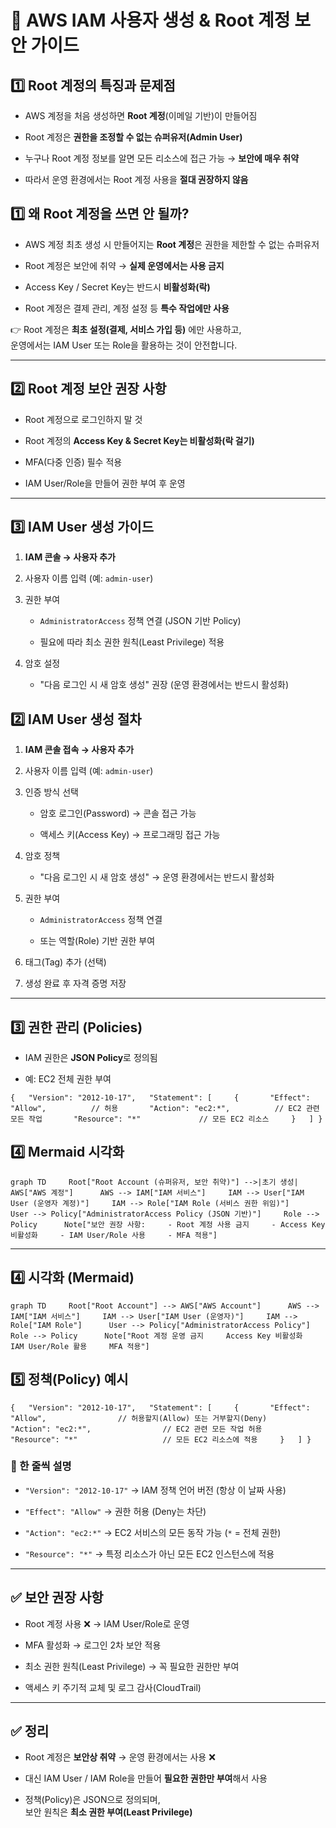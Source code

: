 # 🔐 AWS IAM 사용자 생성 & Root 계정 보안 가이드

## 1️⃣ Root 계정의 특징과 문제점

- AWS 계정을 처음 생성하면 **Root 계정**(이메일 기반)이 만들어짐
    
- Root 계정은 **권한을 조정할 수 없는 슈퍼유저(Admin User)**
    
- 누구나 Root 계정 정보를 알면 모든 리소스에 접근 가능 → **보안에 매우 취약**
    
- 따라서 운영 환경에서는 Root 계정 사용을 **절대 권장하지 않음**

## 1️⃣ 왜 Root 계정을 쓰면 안 될까?

- AWS 계정 최초 생성 시 만들어지는 **Root 계정**은 권한을 제한할 수 없는 슈퍼유저
    
- Root 계정은 보안에 취약 → **실제 운영에서는 사용 금지**
    
- Access Key / Secret Key는 반드시 **비활성화(락)**
    
- Root 계정은 결제 관리, 계정 설정 등 **특수 작업에만 사용**
    

👉 Root 계정은 **최초 설정(결제, 서비스 가입 등)** 에만 사용하고,  
운영에서는 IAM User 또는 Role을 활용하는 것이 안전합니다.

---

## 2️⃣ Root 계정 보안 권장 사항

- Root 계정으로 로그인하지 말 것
    
- Root 계정의 **Access Key & Secret Key는 비활성화(락 걸기)**
    
- MFA(다중 인증) 필수 적용
    
- IAM User/Role을 만들어 권한 부여 후 운영
    

---

## 3️⃣ IAM User 생성 가이드

1. **IAM 콘솔 → 사용자 추가**
    
2. 사용자 이름 입력 (예: `admin-user`)
    
3. 권한 부여
    
    - `AdministratorAccess` 정책 연결 (JSON 기반 Policy)
        
    - 필요에 따라 최소 권한 원칙(Least Privilege) 적용
        
4. 암호 설정
    
    - "다음 로그인 시 새 암호 생성" 권장 (운영 환경에서는 반드시 활성화)
        

## 2️⃣ IAM User 생성 절차

1. **IAM 콘솔 접속 → 사용자 추가**
    
2. 사용자 이름 입력 (예: `admin-user`)
    
3. 인증 방식 선택
    
    - 암호 로그인(Password) → 콘솔 접근 가능
        
    - 액세스 키(Access Key) → 프로그래밍 접근 가능
        
4. 암호 정책
    
    - "다음 로그인 시 새 암호 생성" → 운영 환경에서는 반드시 활성화
        
5. 권한 부여
    
    - `AdministratorAccess` 정책 연결
        
    - 또는 역할(Role) 기반 권한 부여
        
6. 태그(Tag) 추가 (선택)
    
7. 생성 완료 후 자격 증명 저장


---


## 3️⃣ 권한 관리 (Policies)

- IAM 권한은 **JSON Policy**로 정의됨
    
- 예: EC2 전체 권한 부여
    

`{   "Version": "2012-10-17",   "Statement": [     {       "Effect": "Allow",          // 허용       "Action": "ec2:*",          // EC2 관련 모든 작업       "Resource": "*"             // 모든 EC2 리소스     }   ] }`


## 4️⃣ Mermaid 시각화

`graph TD     Root["Root Account (슈퍼유저, 보안 취약)"] -->|초기 생성| AWS["AWS 계정"]      AWS --> IAM["IAM 서비스"]     IAM --> User["IAM User (운영자 계정)"]     IAM --> Role["IAM Role (서비스 권한 위임)"]      User --> Policy["AdministratorAccess Policy (JSON 기반)"]     Role --> Policy      Note["보안 권장 사항:     - Root 계정 사용 금지     - Access Key 비활성화     - IAM User/Role 사용     - MFA 적용"]`

---

## 4️⃣ 시각화 (Mermaid)

`graph TD     Root["Root Account"] --> AWS["AWS Account"]      AWS --> IAM["IAM 서비스"]     IAM --> User["IAM User (운영자)"]     IAM --> Role["IAM Role"]      User --> Policy["AdministratorAccess Policy"]     Role --> Policy      Note["Root 계정 운영 금지     Access Key 비활성화     IAM User/Role 활용     MFA 적용"]`

## 5️⃣ 정책(Policy) 예시

`{   "Version": "2012-10-17",   "Statement": [     {       "Effect": "Allow",                // 허용할지(Allow) 또는 거부할지(Deny)       "Action": "ec2:*",                // EC2 관련 모든 작업 허용       "Resource": "*"                   // 모든 EC2 리소스에 적용     }   ] }`

### 📝 한 줄씩 설명

- `"Version": "2012-10-17"` → IAM 정책 언어 버전 (항상 이 날짜 사용)
    
- `"Effect": "Allow"` → 권한 허용 (Deny는 차단)
    
- `"Action": "ec2:*"` → EC2 서비스의 모든 동작 가능 (`*` = 전체 권한)
    
- `"Resource": "*"` → 특정 리소스가 아닌 모든 EC2 인스턴스에 적용
    

---


## ✅ 보안 권장 사항

- Root 계정 사용 ❌ → IAM User/Role로 운영
    
- MFA 활성화 → 로그인 2차 보안 적용
    
- 최소 권한 원칙(Least Privilege) → 꼭 필요한 권한만 부여
    
- 액세스 키 주기적 교체 및 로그 감사(CloudTrail)

---

## ✅ 정리

- Root 계정은 **보안상 취약** → 운영 환경에서는 사용 ❌
    
- 대신 IAM User / IAM Role을 만들어 **필요한 권한만 부여**해서 사용
    
- 정책(Policy)은 JSON으로 정의되며,  
    보안 원칙은 **최소 권한 부여(Least Privilege)**
